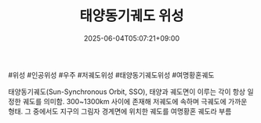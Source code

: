 ﻿---
title: "태양동기궤도 위성"
date: 2025-06-04T05:07:21+09:00
lastmod: 2025-06-04T05:07:21+09:00
type: docs
sidebar:
  open: true
weight: 9
---
<div style="display:none">
  <meta property="article:published_time" content="2025-06-03T20:07:21Z" />
  <meta property="article:modified_time" content="2025-06-03T20:07:21Z" />
</div>
#위성 #인공위성 #우주 #저궤도위성 #태양동기궤도위성 #여명황혼궤도

태양동기궤도(Sun-Synchronous Orbit, SSO), 태양과 궤도면이 이루는 각이 항상 일정한 궤도를 의미함. 300~1300km 사이에 존재해 저궤도에 속하며 극궤도에 가까운 형태. 그 중에서도 지구의 그림자 경계면에 위치한 궤도를 여명황혼 궤도라 부름
